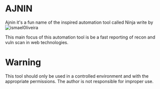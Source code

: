 # AJNIN

Ajnin it's a fun name of the inspired automation tool called Ninja write by ![ismael0liveira](https://github.com/ismael0liveira/ninja)

This main focus of this automation tool is be a fast reporting of recon and vuln scan in web technologies.

# Warning 

This tool should only be used in a controlled environment and with the appropriate permissions.
The author is not responsible for improper use.